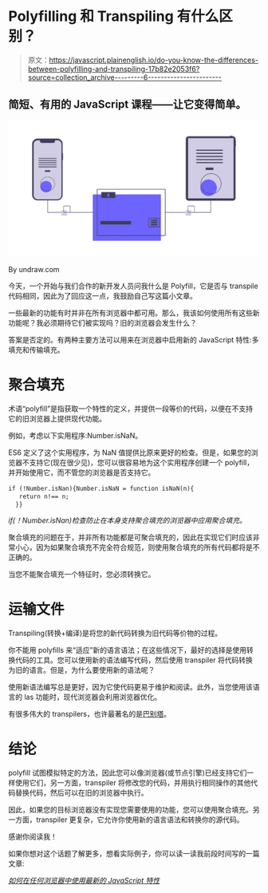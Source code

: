 # Polyfilling 和 Transpiling 有什么区别？

> 原文：<https://javascript.plainenglish.io/do-you-know-the-differences-between-polyfilling-and-transpiling-17b82e2053f6?source=collection_archive---------6----------------------->

## 简短、有用的 JavaScript 课程——让它变得简单。

![](img/7a370f35b1091128f962252a9bf93531.png)

By undraw.com

今天，一个开始与我们合作的新开发人员问我什么是 Polyfill，它是否与 transpile 代码相同，因此为了回应这一点，我鼓励自己写这篇小文章。

一些最新的功能有时并非在所有浏览器中都可用。那么，我该如何使用所有这些新功能呢？我必须期待它们被实现吗？旧的浏览器会发生什么？

答案是否定的。有两种主要方法可以用来在浏览器中启用新的 JavaScript 特性:多填充和传输填充。

# 聚合填充

术语“polyfill”是指获取一个特性的定义，并提供一段等价的代码，以便在不支持它的旧浏览器上提供现代功能。

例如，考虑以下实用程序:Number.isNaN。

ES6 定义了这个实用程序，为 NaN 值提供比原来更好的检查。但是，如果您的浏览器不支持它(现在很少见)，您可以很容易地为这个实用程序创建一个 polyfill，并开始使用它，而不管您的浏览器是否支持它。

```
if (!Number.isNan){Number.isNaN = function isNaN(n){
   return n!== n; 
  }}
```

*if(！Number.isNan)检查防止在本身支持聚合填充的浏览器中应用聚合填充。*

聚合填充的问题在于，并非所有功能都是可聚合填充的，因此在实现它们时应该非常小心，因为如果聚合填充不完全符合规范，则使用聚合填充的所有代码都将是不正确的。

当您不能聚合填充一个特征时，您必须转换它。

# 运输文件

Transpiling(转换+编译)是将您的新代码转换为旧代码等价物的过程。

你不能用 polyfills 来“适应”新的语言语法；在这些情况下，最好的选择是使用转换代码的工具。您可以使用新的语法编写代码，然后使用 transpiler 将代码转换为旧的语言。但是，为什么要使用新的语法呢？

使用新语法编写总是更好，因为它使代码更易于维护和阅读。此外，当您使用该语言的 las 功能时，现代浏览器会利用浏览器优化。

有很多伟大的 transpilers，也许最著名的是[巴别塔](https://babeljs.io/)。

# 结论

polyfill 试图模拟特定的方法，因此您可以像浏览器(或节点引擎)已经支持它们一样使用它们，另一方面，transpiler 将修改您的代码，并用执行相同操作的其他代码替换代码，然后可以在旧的浏览器中执行。

因此，如果您的目标浏览器没有实现您需要使用的功能，您可以使用聚合填充。另一方面，transpiler 更复杂，它允许你使用新的语言语法和转换你的源代码。

感谢你阅读我！

如果你想对这个话题了解更多，想看实际例子，你可以读一读我前段时间写的一篇文章:

[*如何在任何浏览器中使用最新的 JavaScript 特性*](https://medium.com/javascript-in-plain-english/use-the-latest-javascript-features-in-any-browser-f047f5c426a8)